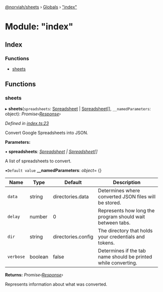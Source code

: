 [@norviah/sheets](../README.md) › [Globals](../globals.md) › ["index"](_index_.md)

# Module: "index"

## Index

### Functions

* [sheets](_index_.md#sheets)

## Functions

###  sheets

▸ **sheets**(`spreadsheets`: [Spreadsheet](../interfaces/_types_spreadsheet_.spreadsheet.md) | [Spreadsheet](../interfaces/_types_spreadsheet_.spreadsheet.md)[], `__namedParameters`: object): *Promise‹[Response](../interfaces/_types_response_.response.md)›*

*Defined in [index.ts:23](https://github.com/Norviah/sheets/blob/afa1154/src/index.ts#L23)*

Convert Google Spreadsheets into JSON.

**Parameters:**

▪ **spreadsheets**: *[Spreadsheet](../interfaces/_types_spreadsheet_.spreadsheet.md) | [Spreadsheet](../interfaces/_types_spreadsheet_.spreadsheet.md)[]*

A list of spreadsheets to convert.

▪`Default value`  **__namedParameters**: *object*= {}

Name | Type | Default | Description |
------ | ------ | ------ | ------ |
`data` | string | directories.data | Determines where converted JSON files will be stored. |
`delay` | number | 0 | Represents how long the program should wait between tabs. |
`dir` | string | directories.config | The directory that holds your credentials and tokens. |
`verbose` | boolean | false | Determines if the tab name should be printed while converting. |

**Returns:** *Promise‹[Response](../interfaces/_types_response_.response.md)›*

Represents information about what was converted.
